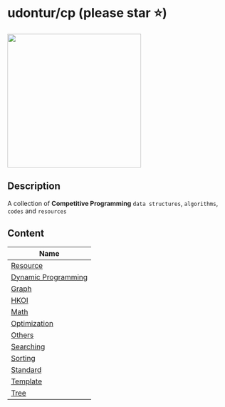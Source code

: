# udontur/cp (please star ⭐)
[<img width="300px" src="https://github.com/udontur/udontur/blob/945a7126093f0729022e609502e18c4b99d9ba40/brain.png"/>](https://github.com/udontur)
## Description
A collection of **Competitive Programming** `data structures`, `algorithms`, `codes` and `resources`
## Content
|Name|
|-----|
|[Resource](*Resource)|
|[Dynamic Programming](DP)|
|[Graph](Graph)|
|[HKOI](HKOI)|
|[Math](Math)|
|[Optimization](Optimization)|
|[Others](Others)|
|[Searching](Searching)|
|[Sorting](Sorting)|
|[Standard](Standard)|
|[Template](Template)|
|[Tree](Tree)|
